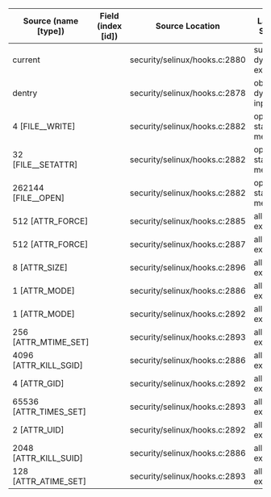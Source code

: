 | Source (name [type])   | Field (index [id]) | Source Location               | Label at Source             |
|------------------------|--------------------|-------------------------------|-----------------------------|
| current                |                    | security/selinux/hooks.c:2880 | subject, dynamic, external  |
| dentry                 |                    | security/selinux/hooks.c:2878 | object, dynamic, input      |
| 4 [FILE__WRITE]        |                    | security/selinux/hooks.c:2882 | operation, static, mediator |
| 32 [FILE__SETATTR]     |                    | security/selinux/hooks.c:2882 | operation, static, mediator |
| 262144 [FILE__OPEN]    |                    | security/selinux/hooks.c:2882 | operation, static, mediator |
| 512 [ATTR_FORCE]       |                    | security/selinux/hooks.c:2885 | all, static, external       |
| 512 [ATTR_FORCE]       |                    | security/selinux/hooks.c:2887 | all, static, external       |
| 8 [ATTR_SIZE]          |                    | security/selinux/hooks.c:2896 | all, static, external       |
| 1 [ATTR_MODE]          |                    | security/selinux/hooks.c:2886 | all, static, external       |
| 1 [ATTR_MODE]          |                    | security/selinux/hooks.c:2892 | all, static, external       |
| 256 [ATTR_MTIME_SET]   |                    | security/selinux/hooks.c:2893 | all, static, external       |
| 4096 [ATTR_KILL_SGID]  |                    | security/selinux/hooks.c:2886 | all, static, external       |
| 4 [ATTR_GID]           |                    | security/selinux/hooks.c:2892 | all, static, external       |
| 65536 [ATTR_TIMES_SET] |                    | security/selinux/hooks.c:2893 | all, static, external       |
| 2 [ATTR_UID]           |                    | security/selinux/hooks.c:2892 | all, static, external       |
| 2048 [ATTR_KILL_SUID]  |                    | security/selinux/hooks.c:2886 | all, static, external       |
| 128 [ATTR_ATIME_SET]   |                    | security/selinux/hooks.c:2893 | all, static, external       |